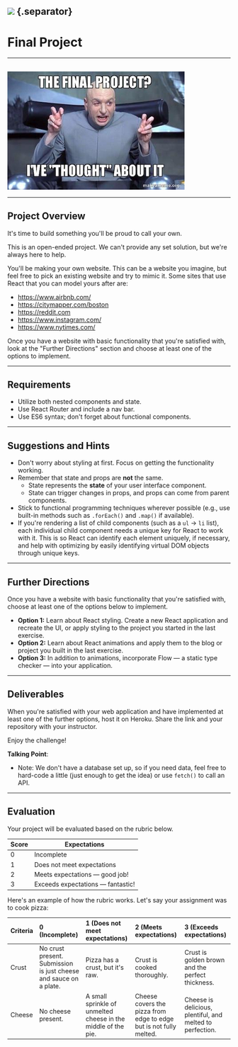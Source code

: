 ## ![](https://s3.amazonaws.com/python-ga/images/GA_Cog_Medium_White_RGB.png) {.separator}
<h1>Final Project</h1>

---

##

![final project meme](./assets/meme-final-project.jpg)

---

## Project Overview

It's time to build something you'll be proud to call your own.

This is an open-ended project. We can't provide any set solution, but we're always here to help.

You'll be making your own website. This can be a website you imagine, but feel free to pick an existing website and try to mimic it. Some sites that use React that you can model yours after are:

  - https://www.airbnb.com/
  - https://citymapper.com/boston
  - https://reddit.com
  - https://www.instagram.com/
  - https://www.nytimes.com/

Once you have a website with basic functionality that you're satisfied with, look at the "Further Directions" section and choose at least one of the options to implement.

---

## Requirements

* Utilize both nested components and state.
* Use React Router and include a nav bar.
* Use ES6 syntax; don't forget about functional components.

---

## Suggestions and Hints

- Don't worry about styling at first. Focus on getting the functionality working.
- Remember that state and props are **not** the same.
  - State represents the **state** of your user interface component.
  - State can trigger changes in props, and props can come from parent components.
- Stick to functional programming techniques wherever possible (e.g., use built-in methods such as `.forEach()` and `.map()` if available).
- If you're rendering a list of child components (such as a `ul` -> `li` list), each individual child component needs a unique key for React to work with it. This is so React can identify each element uniquely, if necessary, and help with optimizing by easily identifying virtual DOM objects through unique keys.

---

## Further Directions

Once you have a website with basic functionality that you're satisfied with, choose at least one of the options below to implement.

* **Option 1:** Learn about React styling. Create a new React application and recreate the UI, or apply styling to the project you started in the last exercise.
* **Option 2:** Learn about React animations and apply them to the blog or project you built in the last exercise.
* **Option 3:** In addition to animations, incorporate Flow — a static type checker — into your application.

---

## Deliverables

When you're satisfied with your web application and have implemented at least one of the further options, host it on Heroku. Share the link and your repository with your instructor.


Enjoy the challenge!


<aside class="notes">

**Talking Point**:

- Note: We don't have a database set up, so if you need data, feel free to hard-code a little (just enough to get the idea) or use `fetch()` to call an API.


</aside>

---

## Evaluation

Your project will be evaluated based on the rubric below.

| Score | Expectations |
| ----- | ---------------------------------------------------- |
| 0 | Incomplete |
| 1 | Does not meet expectations |
| 2 | Meets expectations — good job! |
| 3 | Exceeds expectations — fantastic! |


Here's an example of how the rubric works. Let's say your assignment was to cook pizza:

Criteria | **0** (Incomplete) | **1** (Does not meet expectations) | **2** (Meets expectations) | **3** (Exceeds expectations) |
:--- | :--- | :--- | :--- | :---
Crust | No crust present. Submission is just cheese and sauce on a plate. | Pizza has a crust, but it's raw. | Crust is cooked thoroughly.| Crust is golden brown and the perfect thickness.
Cheese | No cheese present. | A small sprinkle of unmelted cheese in the middle of the pie. | Cheese covers the pizza from edge to edge but is not fully melted. | Cheese is delicious, plentiful, and melted to perfection.
